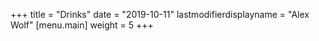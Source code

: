 +++
title = "Drinks"
date = "2019-10-11"
lastmodifierdisplayname = "Alex Wolf"
[menu.main]
weight = 5
+++

